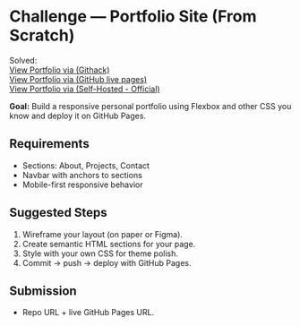 # Challenge — Portfolio Site (From Scratch)

Solved: <br>
<a href="https://raw.githack.com/KenVermillionJr/2-1-Responsive-Portfolio/refs/heads/main/" target="_blank">View Portfolio via (Githack)</a> <br>
<a href="https://kenvermillionjr.github.io/2-1-Responsive-Portfolio/" target="_blank">View Portfolio via (GitHub live pages)</a> <br>
<a href="https://kenvermillionjr.github.io/2-1-Responsive-Portfolio/" target="_blank">View Portfolio via (Self-Hosted - Official)</a> 

**Goal:** Build a responsive personal portfolio using Flexbox and other CSS you know and deploy it on GitHub Pages.

## Requirements

- Sections: About, Projects, Contact
- Navbar with anchors to sections
- Mobile-first responsive behavior

## Suggested Steps

1. Wireframe your layout (on paper or Figma).
2. Create semantic HTML sections for your page.
3. Style with your own CSS for theme polish.
4. Commit → push → deploy with GitHub Pages.

## Submission

- Repo URL + live GitHub Pages URL.

